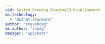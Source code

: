 ```yaml
---
uid: System.Drawing.Drawing2D.PenAlignment
ms.technology: 
  - "dotnet-standard"
author: "stevehoag"
ms.author: "shoag"
manager: "wpickett"
---
```

